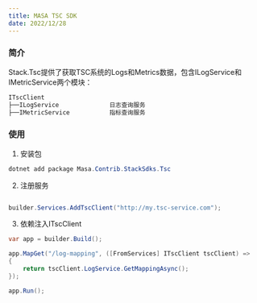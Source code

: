 ```yaml
---
title: MASA TSC SDK
date: 2022/12/28
---
```


### 简介

Stack.Tsc提供了获取TSC系统的Logs和Metrics数据，包含ILogService和IMetricService两个模块：

```C#
ITscClient
├──ILogService              日志查询服务
├──IMetricService           指标查询服务
```
### 使用

1. 安装包

``` C#
dotnet add package Masa.Contrib.StackSdks.Tsc
```

2. 注册服务

``` C#

builder.Services.AddTscClient("http://my.tsc-service.com");
```

3. 依赖注入ITscClient

```C#
var app = builder.Build();

app.MapGet("/log-mapping", ([FromServices] ITscClient tscClient) =>
{
    return tscClient.LogService.GetMappingAsync();
});

app.Run();
```
